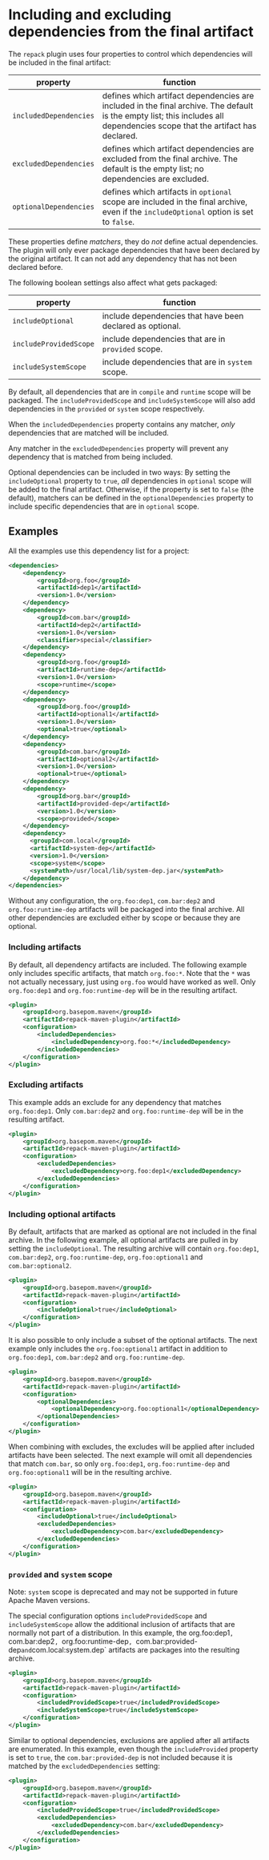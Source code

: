 # Including and excluding dependencies from the final artifact

The `repack` plugin uses four properties to control which dependencies will be included in the final artifact:

| property                    | function                                                                                                                                                                                                               |
|-----------------------------|------------------------------------------------------------------------------------------------------------------------------------------------------------------------------------------------------------------------|
| `includedDependencies`      | defines which artifact dependencies are included in the final archive. The default is the empty list; this includes all dependencies scope that the artifact has declared.                                             |
| `excludedDependencies`      | defines which artifact dependencies are excluded from the final archive. The default is the empty list; no dependencies are excluded.                                                                                  |
| `optionalDependencies`      | defines which artifacts in `optional` scope are included in the final archive, even if the `includeOptional` option is set to `false`.                                                                                 |

These properties define *matchers*, they do *not* define actual dependencies. The plugin will only ever package dependencies that have been declared by the original artifact. It can not add any dependency that has not been declared before.

The following boolean settings also affect what gets packaged:

| property               | function                                                  |
|------------------------|-----------------------------------------------------------|
| `includeOptional`      | include dependencies that have been declared as optional. |
| `includeProvidedScope` | include dependencies that are in `provided` scope.        |
| `includeSystemScope`   | include dependencies that are in `system` scope.          |


By default, all dependencies that are in `compile` and `runtime` scope will be packaged. The `includeProvidedScope` and `includeSystemScope` will also add dependencies in the `provided` or `system` scope respectively.

When the `includedDependencies` property contains any matcher, *only* dependencies that are matched will be included.

Any matcher in the `excludedDependencies` property will prevent any dependency that is matched from being included.

Optional dependencies can be included in two ways: By setting the `includeOptional` property to `true`, *all* dependencies in `optional` scope will be added to the final artifact. Otherwise, if the property is set to `false` (the default), matchers can be defined in the `optionalDependencies` property to include specific dependencies that are in `optional` scope.

## Examples

All the examples use this dependency list for a project: 

``` xml
<dependencies>
    <dependency>
        <groupId>org.foo</groupId>
        <artifactId>dep1</artifactId>
        <version>1.0</version>
    </dependency>
    <dependency>
        <groupId>com.bar</groupId>
        <artifactId>dep2</artifactId>
        <version>1.0</version>
        <classifier>special</classifier>
    </dependency>
    <dependency>
        <groupId>org.foo</groupId>
        <artifactId>runtime-dep</artifactId>
        <version>1.0</version>
        <scope>runtime</scope>
    </dependency>
    <dependency>
        <groupId>org.foo</groupId>
        <artifactId>optional1</artifactId>
        <version>1.0</version>
        <optional>true</optional>
    </dependency>
    <dependency>
        <groupId>com.bar</groupId>
        <artifactId>optional2</artifactId>
        <version>1.0</version>
        <optional>true</optional>
    </dependency>
    <dependency>
        <groupId>org.bar</groupId>
        <artifactId>provided-dep</artifactId>
        <version>1.0</version>
        <scope>provided</scope>
    </dependency>
    <dependency>
      <groupId>com.local</groupId>
      <artifactId>system-dep</artifactId>
      <version>1.0</version>
      <scope>system</scope>
      <systemPath>/usr/local/lib/system-dep.jar</systemPath>
    </dependency>
</dependencies>
```

Without any configuration, the `org.foo:dep1`, `com.bar:dep2` and `org.foo:runtime-dep` artifacts will be packaged into the final archive. All other dependencies are excluded either by scope or because they are optional.

### Including artifacts

By default, all dependency artifacts are included. The following example only includes specific artifacts, that match `org.foo:*`. Note that the `*` was not actually necessary, just using `org.foo` would have worked as well. Only `org.foo:dep1` and `org.foo:runtime-dep` will be in the resulting artifact.

```xml
<plugin>
    <groupId>org.basepom.maven</groupId>
    <artifactId>repack-maven-plugin</artifactId>
    <configuration>
        <includedDependencies>
            <includedDependency>org.foo:*</includedDependency>
        </includedDependencies>
    </configuration>
</plugin>
```

### Excluding artifacts

This example adds an exclude for any dependency that matches `org.foo:dep1`. Only `com.bar:dep2` and `org.foo:runtime-dep` will be in the resulting artifact.

```xml
<plugin>
    <groupId>org.basepom.maven</groupId>
    <artifactId>repack-maven-plugin</artifactId>
    <configuration>
        <excludedDependencies>
            <excludedDependency>org.foo:dep1</excludedDependency>
        </excludedDependencies>
    </configuration>
</plugin>
```

### Including optional artifacts

By default, artifacts that are marked as optional are not included in the final archive. In the following example, all optional artifacts are pulled in by setting the `includeOptional`. The resulting archive will contain `org.foo:dep1`, `com.bar:dep2`, `org.foo:runtime-dep`, `org.foo:optional1` and `com.bar:optional2`.

```xml
<plugin>
    <groupId>org.basepom.maven</groupId>
    <artifactId>repack-maven-plugin</artifactId>
    <configuration>
        <includeOptional>true</includeOptional>
    </configuration>
</plugin>
```

It is also possible to only include a subset of the optional artifacts. The next example only includes the `org.foo:optional1` artifact in addition to `org.foo:dep1`, `com.bar:dep2` and `org.foo:runtime-dep`.

```xml
<plugin>
    <groupId>org.basepom.maven</groupId>
    <artifactId>repack-maven-plugin</artifactId>
    <configuration>
        <optionalDependencies>
            <optionalDependency>org.foo:optional1</optionalDependency>
        </optionalDependencies>
    </configuration>
</plugin>
```

When combining with excludes, the excludes will be applied after included artifacts have been selected. The next example will omit all dependencies that match `com.bar`, so only `org.foo:dep1`, `org.foo:runtime-dep` and `org.foo:optional1` will be in the resulting archive.

```xml
<plugin>
    <groupId>org.basepom.maven</groupId>
    <artifactId>repack-maven-plugin</artifactId>
    <configuration>
        <includeOptional>true</includeOptional>
        <excludedDependencies>
            <excludedDependency>com.bar</excludedDependency>
        </excludedDependencies>
    </configuration>
</plugin>
```

### `provided` and `system` scope

Note: `system` scope is deprecated and may not be supported in future Apache Maven versions.

The special configuration options `includeProvidedScope` and `includeSystemScope` allow the additional inclusion of artifacts that are normally not part of a distribution.
In this example, the org.foo:dep1`, `com.bar:dep2`, `org.foo:runtime-dep`, `com.bar:provided-dep` and `com.local:system.dep` artifacts are packages into the resulting archive.

```xml
<plugin>
    <groupId>org.basepom.maven</groupId>
    <artifactId>repack-maven-plugin</artifactId>
    <configuration>
        <includedProvidedScope>true</includedProvidedScope>
        <includeSystemScope>true</includeSystemScope>
    </configuration>
</plugin>
```

Similar to optional dependencies, exclusions are applied after all artifacts are enumerated. In this example, even though the `includeProvided` property is set to `true`,
the `com.bar:provided-dep` is not included because it is matched by the `excludedDependencies` setting:

```xml
<plugin>
    <groupId>org.basepom.maven</groupId>
    <artifactId>repack-maven-plugin</artifactId>
    <configuration>
        <includedProvidedScope>true</includedProvidedScope>
        <excludedDependencies>
            <excludedDependency>com.bar</excludedDependency>
        </excludedDependencies>
    </configuration>
</plugin>
```

